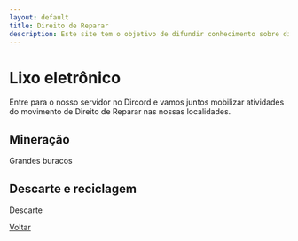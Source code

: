 ```yaml
---
layout: default
title: Direito de Reparar
description: Este site tem o objetivo de difundir conhecimento sobre direito de reparar.
---
```


# Lixo eletrônico

Entre para o nosso servidor no Dircord e vamos juntos mobilizar atividades do movimento de Direito de Reparar nas nossas localidades.

## Mineração

Grandes buracos

## Descarte e reciclagem

Descarte

[Voltar](./)
